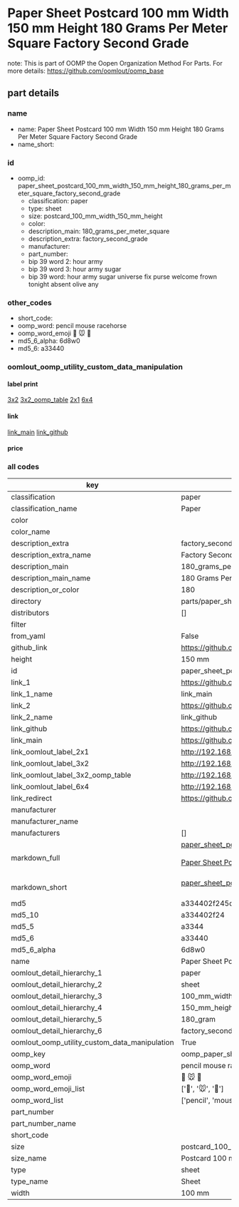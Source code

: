 # Paper Sheet Postcard 100 mm Width 150 mm Height 180 Grams Per Meter Square Factory Second Grade  

note: This is part of OOMP the Oopen Organization Method For Parts. For more details: https://github.com/oomlout/oomp_base

##  part details
  







### name
* name: Paper Sheet Postcard 100 mm Width 150 mm Height 180 Grams Per Meter Square Factory Second Grade
* name_short: 
### id
* oomp_id: paper_sheet_postcard_100_mm_width_150_mm_height_180_grams_per_meter_square_factory_second_grade
  * classification: paper
  * type: sheet
  * size: postcard_100_mm_width_150_mm_height
  * color: 
  * description_main: 180_grams_per_meter_square
  * description_extra: factory_second_grade
  * manufacturer: 
  * part_number: 
  * bip 39 word 2: hour army
  * bip 39 word 3: hour army sugar
  * bip 39 word: hour army sugar universe fix purse welcome frown tonight absent olive any

### other_codes
* short_code: 
* oomp_word: pencil mouse racehorse
* oomp_word_emoji :pencil: :mouse: :racehorse:
* md5_6_alpha: 6d8w0
* md5_6: a33440






### oomlout_oomp_utility_custom_data_manipulation
#### label print
[3x2](http://192.168.1.245:1112/?label=oomp%206d8w0)
[3x2_oomp_table](http://192.168.1.108:1112/?label=oomp%206d8w0)
[2x1](http://192.168.1.242:1112/?label=oomp%206d8w0)
[6x4](http://192.168.1.55:1112/?label=oomp%206d8w0)    

#### link

[link_main](https://github.com/oomlout/oomlout_oomp_version_1_messy/tree/main/parts/paper_sheet_postcard_100_mm_width_150_mm_height_180_grams_per_meter_square_factory_second_grade) [link_github](https://github.com/oomlout/oomlout_oomp_version_1_messy/tree/main/parts/paper_sheet_postcard_100_mm_width_150_mm_height_180_grams_per_meter_square_factory_second_grade)                             

#### price







### all codes 
| key | value |  
| --- | --- |  
| classification | paper |  
| classification_name | Paper |  
| color |  |  
| color_name |  |  
| description_extra | factory_second_grade |  
| description_extra_name | Factory Second Grade |  
| description_main | 180_grams_per_meter_square |  
| description_main_name | 180 Grams Per Meter Square |  
| description_or_color | 180 |  
| directory | parts/paper_sheet_postcard_100_mm_width_150_mm_height_180_grams_per_meter_square_factory_second_grade |  
| distributors | [] |  
| filter |  |  
| from_yaml | False |  
| github_link | https://github.com/oomlout/oomlout_oomp_part_src/tree/main/parts/paper_sheet_postcard_100_mm_width_150_mm_height_180_grams_per_meter_square_factory_second_grade |  
| height | 150 mm |  
| id | paper_sheet_postcard_100_mm_width_150_mm_height_180_grams_per_meter_square_factory_second_grade |  
| link_1 | https://github.com/oomlout/oomlout_oomp_version_1_messy/tree/main/parts/paper_sheet_postcard_100_mm_width_150_mm_height_180_grams_per_meter_square_factory_second_grade |  
| link_1_name | link_main |  
| link_2 | https://github.com/oomlout/oomlout_oomp_version_1_messy/tree/main/parts/paper_sheet_postcard_100_mm_width_150_mm_height_180_grams_per_meter_square_factory_second_grade |  
| link_2_name | link_github |  
| link_github | https://github.com/oomlout/oomlout_oomp_version_1_messy/tree/main/parts/paper_sheet_postcard_100_mm_width_150_mm_height_180_grams_per_meter_square_factory_second_grade |  
| link_main | https://github.com/oomlout/oomlout_oomp_version_1_messy/tree/main/parts/paper_sheet_postcard_100_mm_width_150_mm_height_180_grams_per_meter_square_factory_second_grade |  
| link_oomlout_label_2x1 | http://192.168.1.242:1112/?label=oomp%206d8w0 |  
| link_oomlout_label_3x2 | http://192.168.1.245:1112/?label=oomp%206d8w0 |  
| link_oomlout_label_3x2_oomp_table | http://192.168.1.108:1112/?label=oomp%206d8w0 |  
| link_oomlout_label_6x4 | http://192.168.1.55:1112/?label=oomp%206d8w0 |  
| link_redirect | https://github.com/oomlout/oomlout_oomp_version_1_messy/tree/main/parts/paper_sheet_postcard_100_mm_width_150_mm_height_180_grams_per_meter_square_factory_second_grade |  
| manufacturer |  |  
| manufacturer_name |  |  
| manufacturers | [] |  
| markdown_full | [paper_sheet_postcard_100_mm_width_150_mm_height_180_grams_per_meter_square_factory_second_grade](none)<br>[](none)<br>[Paper Sheet Postcard 100 Mm Width 150 Mm Height 180 Grams Per Meter Square Factory Second Grade](none)<br><br> |  
| markdown_short | [paper_sheet_postcard_100_mm_width_150_mm_height_180_grams_per_meter_square_factory_second_grade](none)<br><br> |  
| md5 | a334402f245d9f2aba2c0eddb1830372 |  
| md5_10 | a334402f24 |  
| md5_5 | a3344 |  
| md5_6 | a33440 |  
| md5_6_alpha | 6d8w0 |  
| name | Paper Sheet Postcard 100 mm Width 150 mm Height 180 Grams Per Meter Square Factory Second Grade |  
| oomlout_detail_hierarchy_1 | paper |  
| oomlout_detail_hierarchy_2 | sheet |  
| oomlout_detail_hierarchy_3 | 100_mm_width |  
| oomlout_detail_hierarchy_4 | 150_mm_height |  
| oomlout_detail_hierarchy_5 | 180_gram |  
| oomlout_detail_hierarchy_6 | factory_second_grade |  
| oomlout_oomp_utility_custom_data_manipulation | True |  
| oomp_key | oomp_paper_sheet_postcard_100_mm_width_150_mm_height_180_grams_per_meter_square_factory_second_grade |  
| oomp_word | pencil mouse racehorse |  
| oomp_word_emoji | :pencil: :mouse: :racehorse: |  
| oomp_word_emoji_list | [':pencil:', ':mouse:', ':racehorse:'] |  
| oomp_word_list | ['pencil', 'mouse', 'racehorse'] |  
| part_number |  |  
| part_number_name |  |  
| short_code |  |  
| size | postcard_100_mm_width_150_mm_height |  
| size_name | Postcard 100 mm Width 150 mm Height |  
| type | sheet |  
| type_name | Sheet |  
| width | 100 mm |  
